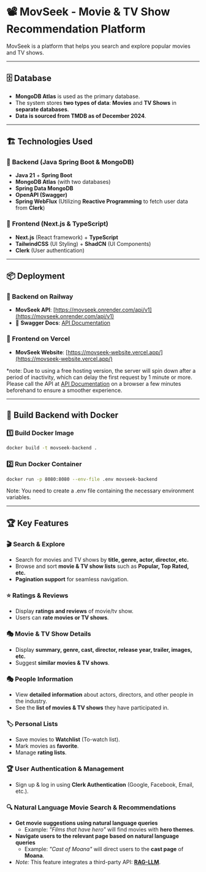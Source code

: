 # 📽️ MovSeek - Movie & TV Show Recommendation Platform

MovSeek is a platform that helps you search and explore popular movies and TV shows.

---

## 🗄️ **Database**

- **MongoDB Atlas** is used as the primary database.
- The system stores **two types of data**: **Movies** and **TV Shows** in **separate databases**.
- **Data is sourced from TMDB as of December 2024**.

---

## 🏗️ **Technologies Used**

### 🔹 **Backend (Java Spring Boot & MongoDB)**

- **Java 21** + **Spring Boot**
- **MongoDB Atlas** (with two databases)
- **Spring Data MongoDB**
- **OpenAPI (Swagger)**
- **Spring WebFlux** (Utilizing **Reactive Programming** to fetch user data from **Clerk**)

### 🔹 **Frontend (Next.js & TypeScript)**

- **Next.js** (React framework) + **TypeScript**
- **TailwindCSS** (UI Styling) + **ShadCN** (UI Components)
- **Clerk** (User authentication)

---

## 📦 **Deployment**

### **🔹 Backend on Railway**

- **MovSeek API**: [https://movseek.onrender.com/api/v1](https://movseek.onrender.com/api/v1)
- 📄 **Swagger Docs**: [API Documentation](https://movseek.onrender.com/api/v1/swagger-ui/index.html#/)

### **🔹 Frontend on Vercel**

- **MovSeek Website**: [https://movseek-website.vercel.app/](https://movseek-website.vercel.app/)

*note: Due to using a free hosting version, the server will spin down after a period of inactivity, which can delay the first request by 1 minute or more. Please call the API at [API Documentation](https://movseek.onrender.com/api/v1/swagger-ui/index.html#/) on a browser a few minutes beforehand to ensure a smoother experience.

---

## 🐳 **Build Backend with Docker**

### **1️⃣ Build Docker Image**

```sh
docker build -t movseek-backend .
```

### **2️⃣ Run Docker Container**

```sh
docker run -p 8080:8080 --env-file .env movseek-backend
```

Note: You need to create a .env file containing the necessary environment variables.

---

## 🏆 **Key Features**

### 🎬 **Search & Explore**

- Search for movies and TV shows by **title, genre, actor, director, etc.**
- Browse and sort **movie & TV show lists** such as **Popular, Top Rated, etc.**
- **Pagination support** for seamless navigation.

### ⭐ **Ratings & Reviews**

- Display **ratings and reviews** of movie/tv show.
- Users can **rate movies or TV shows**.

### 🎭 **Movie & TV Show Details**

- Display **summary, genre, cast, director, release year, trailer, images, etc.**
- Suggest **similar movies & TV shows**.

### 🎭 **People Information**

- View **detailed information** about actors, directors, and other people in the industry.
- See the **list of movies & TV shows** they have participated in.

### 🏷️ **Personal Lists**

- Save movies to **Watchlist** (To-watch list).
- Mark movies as **favorite**.
- Manage **rating lists**.

### 🏆 **User Authentication & Management**

- Sign up & log in using **Clerk Authentication** (Google, Facebook, Email, etc.).

### 🔍 **Natural Language Movie Search & Recommendations**

- **Get movie suggestions using natural language queries**
  - Example: _"Films that have hero"_ will find movies with **hero themes**.
- **Navigate users to the relevant page based on natural language queries**
  - Example: _"Cast of Moana"_ will direct users to the **cast page** of **Moana**.
- _Note:_ This feature integrates a third-party API: **[RAG-LLM](https://github.com/slimedemon/RAG-LLM)**.
